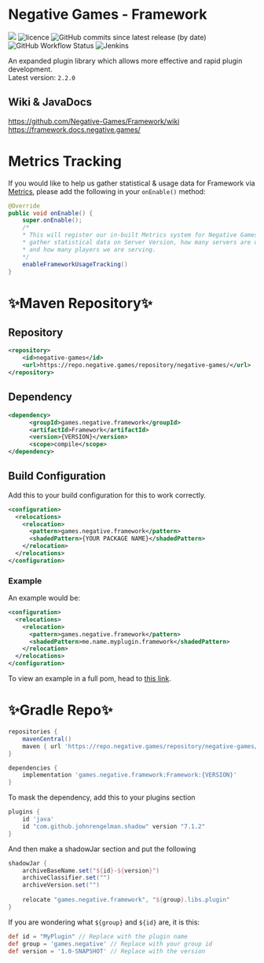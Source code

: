 # Negative Games - Framework

[![](https://jitpack.io/v/Negative-Games/Framework.svg)](https://jitpack.io/#Negative-Games/Framework) ![licence](https://img.shields.io/github/license/negative-games/framework) ![GitHub commits since latest release (by date)](https://img.shields.io/github/commits-since/negative-games/framework/latest) ![GitHub Workflow Status](https://img.shields.io/github/workflow/status/negative-games/framework/CodeQL) ![Jenkins](https://img.shields.io/jenkins/build?jobUrl=https%3A%2F%2Fci.hypews.com%2Fjob%2FFramework%2F&label=jenkins-build)

An expanded plugin library which allows more effective and rapid plugin development.  
Latest
version: `2.2.0`

## Wiki & JavaDocs

https://github.com/Negative-Games/Framework/wiki  
https://framework.docs.negative.games/

# Metrics Tracking
If you would like to help us gather statistical & usage data for Framework via [Metrics](https://bstats.org), please add the following in your `onEnable()` method:
```java
@Override
public void onEnable() {
    super.onEnable();
    /*
    * This will register our in-built Metrics system for Negative Games to 
    * gather statistical data on Server Version, how many servers are using Framework 
    * and how many players we are serving.
    */
    enableFrameworkUsageTracking()
}
```

# ✨Maven Repository✨

## Repository

```xml
<repository>     
    <id>negative-games</id>
    <url>https://repo.negative.games/repository/negative-games/</url>
</repository>
```

## Dependency

```xml
<dependency>
      <groupId>games.negative.framework</groupId>
      <artifactId>Framework</artifactId>
      <version>{VERSION}</version>
      <scope>compile</scope>
</dependency>
```

## Build Configuration

Add this to your build configuration for this to work correctly.

```xml
<configuration>
  <relocations>
    <relocation>
      <pattern>games.negative.framework</pattern>
      <shadedPattern>{YOUR PACKAGE NAME}</shadedPattern>
    </relocation>
  </relocations>
</configuration>
```

### Example

An example would be:

```xml
<configuration>
  <relocations>
    <relocation>
      <pattern>games.negative.framework</pattern>
      <shadedPattern>me.name.myplugin.framework</shadedPattern>
    </relocation>
  </relocations>
</configuration>
```

To view an example in a full pom, head
to [this link](https://gist.github.com/joeecodes/f0d2da7807b256e44cce7da3be0bb188).

# ✨Gradle Repo✨

```groovy
repositories {
    mavenCentral()
    maven { url 'https://repo.negative.games/repository/negative-games/' }
}
```

```groovy
dependencies {
    implementation 'games.negative.framework:Framework:{VERSION}'
}
```

To mask the dependency, add this to your plugins section

```groovy
plugins {
    id 'java'
    id "com.github.johnrengelman.shadow" version "7.1.2"
}
```

And then make a shadowJar section and put the following

```groovy
shadowJar {
    archiveBaseName.set("${id}-${version}")
    archiveClassifier.set("")
    archiveVersion.set("")
    
    relocate "games.negative.framework", "${group}.libs.plugin"
}
```

If you are wondering what `${group}` and `${id}` are, it is this:

```groovy
def id = "MyPlugin" // Replace with the plugin name
def group = 'games.negative' // Replace with your group id
def version = '1.0-SNAPSHOT' // Replace with the version
```


